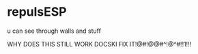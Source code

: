 # repulsESP

u can see through walls and stuff

WHY DOES THIS STILL WORK DOCSKI FIX IT!@#!@@#^!@^#!!1!!!
